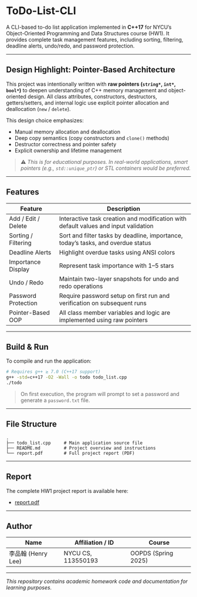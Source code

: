 # ToDo-List-CLI

A CLI-based to-do list application implemented in **C++17** for NYCU’s Object-Oriented Programming and Data Structures course (HW1). It provides complete task management features, including sorting, filtering, deadline alerts, undo/redo, and password protection.

---

## Design Highlight: Pointer-Based Architecture

This project was intentionally written with **raw pointers (`string*`, `int*`, `bool*`)** to deepen understanding of C++ memory management and object-oriented design. All class attributes, constructors, destructors, getters/setters, and internal logic use explicit pointer allocation and deallocation (`new` / `delete`).

This design choice emphasizes:

* Manual memory allocation and deallocation
* Deep copy semantics (copy constructors and `clone()` methods)
* Destructor correctness and pointer safety
* Explicit ownership and lifetime management

> ⚠️ *This is for educational purposes. In real-world applications, smart pointers (e.g., `std::unique_ptr`) or STL containers would be preferred.*

---

## Features

| Feature             | Description                                                                         |
| ------------------- | ----------------------------------------------------------------------------------- |
| Add / Edit / Delete | Interactive task creation and modification with default values and input validation |
| Sorting / Filtering | Sort and filter tasks by deadline, importance, today’s tasks, and overdue status    |
| Deadline Alerts     | Highlight overdue tasks using ANSI colors                                           |
| Importance Display  | Represent task importance with 1–5 stars                                            |
| Undo / Redo         | Maintain two-layer snapshots for undo and redo operations                           |
| Password Protection | Require password setup on first run and verification on subsequent runs             |
| Pointer-Based OOP   | All class member variables and logic are implemented using raw pointers             |

---

## Build & Run

To compile and run the application:

```bash
# Requires g++ ≥ 7.0 (C++17 support)
g++ -std=c++17 -O2 -Wall -o todo todo_list.cpp
./todo
```

> On first execution, the program will prompt to set a password and generate a `password.txt` file.

---

## File Structure

```
.
├── todo_list.cpp     # Main application source file
├── README.md         # Project overview and instructions
└── report.pdf        # Full project report (PDF)
```

---

## Report

The complete HW1 project report is available here:

* [report.pdf](./report.pdf)

---

## Author

| Name            | Affiliation / ID   | Course              |
| --------------- | ------------------ | ------------------- |
| 李品翰 (Henry Lee) | NYCU CS, 113550193 | OOPDS (Spring 2025) |

---

*This repository contains academic homework code and documentation for learning purposes.*
